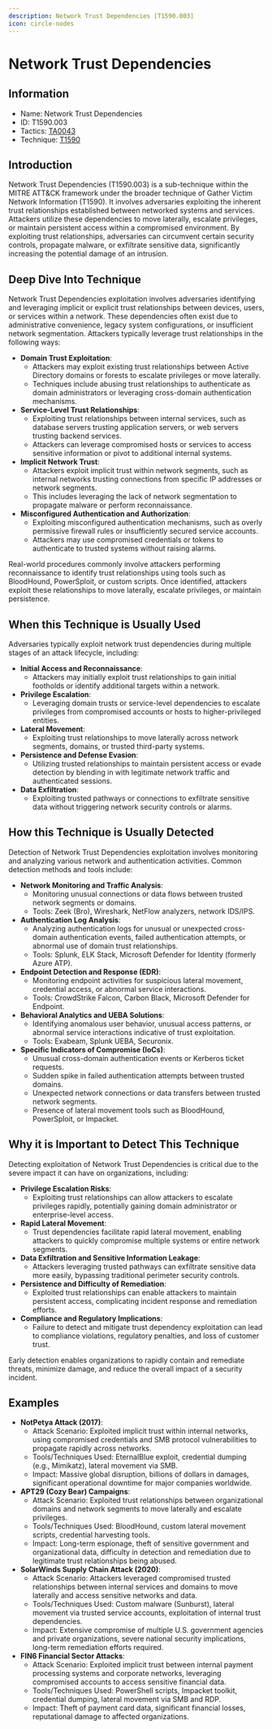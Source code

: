 ```yaml
---
description: Network Trust Dependencies [T1590.003]
icon: circle-nodes
---
```


# Network Trust Dependencies

## Information

* Name: Network Trust Dependencies
* ID: T1590.003
* Tactics: [TA0043](../)
* Technique: [T1590](./)

## Introduction

Network Trust Dependencies (T1590.003) is a sub-technique within the MITRE ATT\&CK framework under the broader technique of Gather Victim Network Information (T1590). It involves adversaries exploiting the inherent trust relationships established between networked systems and services. Attackers utilize these dependencies to move laterally, escalate privileges, or maintain persistent access within a compromised environment. By exploiting trust relationships, adversaries can circumvent certain security controls, propagate malware, or exfiltrate sensitive data, significantly increasing the potential damage of an intrusion.

## Deep Dive Into Technique

Network Trust Dependencies exploitation involves adversaries identifying and leveraging implicit or explicit trust relationships between devices, users, or services within a network. These dependencies often exist due to administrative convenience, legacy system configurations, or insufficient network segmentation. Attackers typically leverage trust relationships in the following ways:

* **Domain Trust Exploitation**:
  * Attackers may exploit existing trust relationships between Active Directory domains or forests to escalate privileges or move laterally.
  * Techniques include abusing trust relationships to authenticate as domain administrators or leveraging cross-domain authentication mechanisms.
* **Service-Level Trust Relationships**:
  * Exploiting trust relationships between internal services, such as database servers trusting application servers, or web servers trusting backend services.
  * Attackers can leverage compromised hosts or services to access sensitive information or pivot to additional internal systems.
* **Implicit Network Trust**:
  * Attackers exploit implicit trust within network segments, such as internal networks trusting connections from specific IP addresses or network segments.
  * This includes leveraging the lack of network segmentation to propagate malware or perform reconnaissance.
* **Misconfigured Authentication and Authorization**:
  * Exploiting misconfigured authentication mechanisms, such as overly permissive firewall rules or insufficiently secured service accounts.
  * Attackers may use compromised credentials or tokens to authenticate to trusted systems without raising alarms.

Real-world procedures commonly involve attackers performing reconnaissance to identify trust relationships using tools such as BloodHound, PowerSploit, or custom scripts. Once identified, attackers exploit these relationships to move laterally, escalate privileges, or maintain persistence.

## When this Technique is Usually Used

Adversaries typically exploit network trust dependencies during multiple stages of an attack lifecycle, including:

* **Initial Access and Reconnaissance**:
  * Attackers may initially exploit trust relationships to gain initial footholds or identify additional targets within a network.
* **Privilege Escalation**:
  * Leveraging domain trusts or service-level dependencies to escalate privileges from compromised accounts or hosts to higher-privileged entities.
* **Lateral Movement**:
  * Exploiting trust relationships to move laterally across network segments, domains, or trusted third-party systems.
* **Persistence and Defense Evasion**:
  * Utilizing trusted relationships to maintain persistent access or evade detection by blending in with legitimate network traffic and authenticated sessions.
* **Data Exfiltration**:
  * Exploiting trusted pathways or connections to exfiltrate sensitive data without triggering network security controls or alarms.

## How this Technique is Usually Detected

Detection of Network Trust Dependencies exploitation involves monitoring and analyzing various network and authentication activities. Common detection methods and tools include:

* **Network Monitoring and Traffic Analysis**:
  * Monitoring unusual connections or data flows between trusted network segments or domains.
  * Tools: Zeek (Bro), Wireshark, NetFlow analyzers, network IDS/IPS.
* **Authentication Log Analysis**:
  * Analyzing authentication logs for unusual or unexpected cross-domain authentication events, failed authentication attempts, or abnormal use of domain trust relationships.
  * Tools: Splunk, ELK Stack, Microsoft Defender for Identity (formerly Azure ATP).
* **Endpoint Detection and Response (EDR)**:
  * Monitoring endpoint activities for suspicious lateral movement, credential access, or abnormal service interactions.
  * Tools: CrowdStrike Falcon, Carbon Black, Microsoft Defender for Endpoint.
* **Behavioral Analytics and UEBA Solutions**:
  * Identifying anomalous user behavior, unusual access patterns, or abnormal service interactions indicative of trust exploitation.
  * Tools: Exabeam, Splunk UEBA, Securonix.
* **Specific Indicators of Compromise (IoCs)**:
  * Unusual cross-domain authentication events or Kerberos ticket requests.
  * Sudden spike in failed authentication attempts between trusted domains.
  * Unexpected network connections or data transfers between trusted network segments.
  * Presence of lateral movement tools such as BloodHound, PowerSploit, or Impacket.

## Why it is Important to Detect This Technique

Detecting exploitation of Network Trust Dependencies is critical due to the severe impact it can have on organizations, including:

* **Privilege Escalation Risks**:
  * Exploiting trust relationships can allow attackers to escalate privileges rapidly, potentially gaining domain administrator or enterprise-level access.
* **Rapid Lateral Movement**:
  * Trust dependencies facilitate rapid lateral movement, enabling attackers to quickly compromise multiple systems or entire network segments.
* **Data Exfiltration and Sensitive Information Leakage**:
  * Attackers leveraging trusted pathways can exfiltrate sensitive data more easily, bypassing traditional perimeter security controls.
* **Persistence and Difficulty of Remediation**:
  * Exploited trust relationships can enable attackers to maintain persistent access, complicating incident response and remediation efforts.
* **Compliance and Regulatory Implications**:
  * Failure to detect and mitigate trust dependency exploitation can lead to compliance violations, regulatory penalties, and loss of customer trust.

Early detection enables organizations to rapidly contain and remediate threats, minimize damage, and reduce the overall impact of a security incident.

## Examples

* **NotPetya Attack (2017)**:
  * Attack Scenario: Exploited implicit trust within internal networks, using compromised credentials and SMB protocol vulnerabilities to propagate rapidly across networks.
  * Tools/Techniques Used: EternalBlue exploit, credential dumping (e.g., Mimikatz), lateral movement via SMB.
  * Impact: Massive global disruption, billions of dollars in damages, significant operational downtime for major companies worldwide.
* **APT29 (Cozy Bear) Campaigns**:
  * Attack Scenario: Exploited trust relationships between organizational domains and network segments to move laterally and escalate privileges.
  * Tools/Techniques Used: BloodHound, custom lateral movement scripts, credential harvesting tools.
  * Impact: Long-term espionage, theft of sensitive government and organizational data, difficulty in detection and remediation due to legitimate trust relationships being abused.
* **SolarWinds Supply Chain Attack (2020)**:
  * Attack Scenario: Attackers leveraged compromised trusted relationships between internal services and domains to move laterally and access sensitive networks and data.
  * Tools/Techniques Used: Custom malware (Sunburst), lateral movement via trusted service accounts, exploitation of internal trust dependencies.
  * Impact: Extensive compromise of multiple U.S. government agencies and private organizations, severe national security implications, long-term remediation efforts required.
* **FIN6 Financial Sector Attacks**:
  * Attack Scenario: Exploited implicit trust between internal payment processing systems and corporate networks, leveraging compromised accounts to access sensitive financial data.
  * Tools/Techniques Used: PowerShell scripts, Impacket toolkit, credential dumping, lateral movement via SMB and RDP.
  * Impact: Theft of payment card data, significant financial losses, reputational damage to affected organizations.
